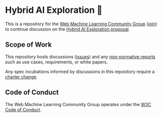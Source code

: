 # Hybrid AI Exploration 🧪

This is a repository for the [Web Machine Learning Community Group](https://www.w3.org/groups/cg/webmachinelearning/) ([join](https://webmachinelearning.github.io/community/#join)) to continue discussion on the [Hybrid AI Exploration proposal](https://github.com/webmachinelearning/proposals/issues/5).

## Scope of Work

This repository hosts discussions ([issues](https://github.com/webmachinelearning/hybrid-ai/issues)) and any [non-normative reports](https://webmachinelearning.github.io/charter/#non-normative-reports) such as use cases, requirements, or white papers.

Any spec incubations informed by discussions in this repository require a [charter change](https://webmachinelearning.github.io/charter/#charter-change).

## Code of Conduct

The Web Machine Learning Community Group operates under the [W3C Code of Conduct](https://www.w3.org/policies/code-of-conduct/).
